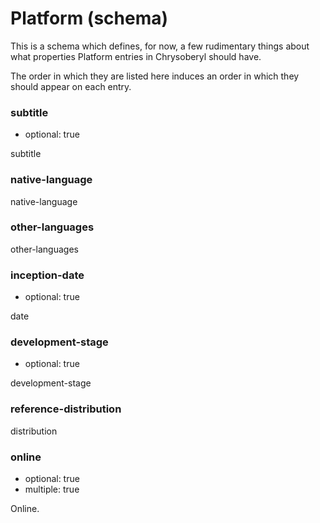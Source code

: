 Platform (schema)
=============

This is a schema which defines, for now, a few rudimentary things about
what properties Platform entries in Chrysoberyl should have.

The order in which they are listed here induces an order in which they
should appear on each entry.

### subtitle

*   optional: true

subtitle

### native-language

native-language

### other-languages

other-languages

### inception-date

*   optional: true

date

### development-stage

*   optional: true

development-stage

### reference-distribution

distribution

### online

*   optional: true
*   multiple: true

Online.

